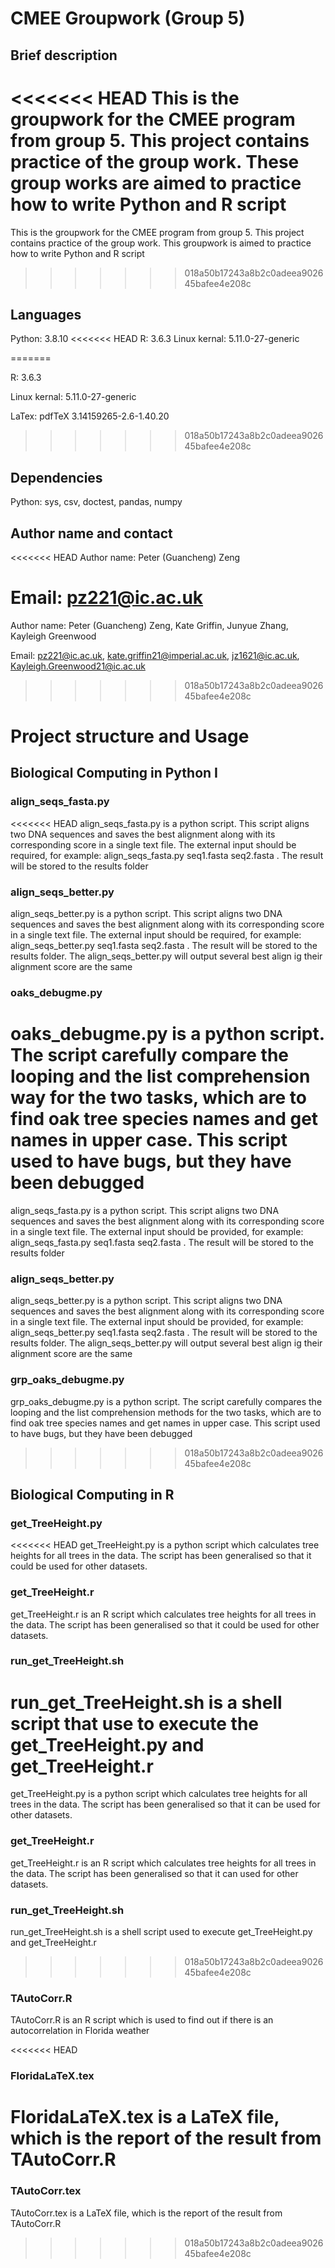 # CMEE Groupwork (Group 5)
## Brief description
<<<<<<< HEAD
This is the groupwork for the CMEE program from group 5. This project contains practice of the group work. These group works are aimed to practice how to write Python and R script 
=======
This is the groupwork for the CMEE program from group 5. This project contains practice of the group work. This groupwork is aimed to practice how to write Python and R script 
>>>>>>> 018a50b17243a8b2c0adeea902645bafee4e208c


## Languages

Python: 3.8.10
<<<<<<< HEAD
R: 3.6.3
Linux kernal: 5.11.0-27-generic

=======

R: 3.6.3

Linux kernal: 5.11.0-27-generic

LaTex: pdfTeX 3.14159265-2.6-1.40.20

>>>>>>> 018a50b17243a8b2c0adeea902645bafee4e208c

## Dependencies
Python: sys, csv, doctest, pandas, numpy

## Author name and contact
<<<<<<< HEAD
Author name: Peter (Guancheng) Zeng

Email: pz221@ic.ac.uk
=======
Author name: Peter (Guancheng) Zeng, Kate Griffin, Junyue Zhang, Kayleigh Greenwood

Email: pz221@ic.ac.uk, kate.griffin21@imperial.ac.uk, jz1621@ic.ac.uk, Kayleigh.Greenwood21@ic.ac.uk
>>>>>>> 018a50b17243a8b2c0adeea902645bafee4e208c

# Project structure and Usage
## Biological Computing in Python I

### align_seqs_fasta.py

<<<<<<< HEAD
align_seqs_fasta.py is a python script. This script aligns two DNA sequences and saves the best alignment along with its corresponding score in a single text file. The external input should be required, for example: align_seqs_fasta.py seq1.fasta seq2.fasta . The result will be stored to the results folder

### align_seqs_better.py

align_seqs_better.py is a python script. This script aligns two DNA sequences and saves the best alignment along with its corresponding score in a single text file. The external input should be required, for example: align_seqs_better.py seq1.fasta seq2.fasta . The result will be stored to the results folder. The align_seqs_better.py will output several best align ig their alignment score are the same

### oaks_debugme.py

oaks_debugme.py is a python script. The script carefully compare the looping and the list comprehension way for the two tasks, which are to find oak tree species names and get names in upper case. This script used to have bugs, but they have been debugged
=======
align_seqs_fasta.py is a python script. This script aligns two DNA sequences and saves the best alignment along with its corresponding score in a single text file. The external input should be provided, for example: align_seqs_fasta.py seq1.fasta seq2.fasta . The result will be stored to the results folder

### align_seqs_better.py

align_seqs_better.py is a python script. This script aligns two DNA sequences and saves the best alignment along with its corresponding score in a single text file. The external input should be provided, for example: align_seqs_better.py seq1.fasta seq2.fasta . The result will be stored to the results folder. The align_seqs_better.py will output several best align ig their alignment score are the same

### grp_oaks_debugme.py

grp_oaks_debugme.py is a python script. The script carefully compares the looping and the list comprehension methods for the two tasks, which are to find oak tree species names and get names in upper case. This script used to have bugs, but they have been debugged
>>>>>>> 018a50b17243a8b2c0adeea902645bafee4e208c

## Biological Computing in R
### get_TreeHeight.py

<<<<<<< HEAD
get_TreeHeight.py is a python script which calculates tree heights for all trees in the data. The script has been generalised so that it could be used for other datasets.

### get_TreeHeight.r

get_TreeHeight.r is an R script which calculates tree heights for all trees in the data. The script has been generalised so that it could be used for other datasets.

### run_get_TreeHeight.sh

run_get_TreeHeight.sh is a shell script that use to execute the get_TreeHeight.py and get_TreeHeight.r
=======
get_TreeHeight.py is a python script which calculates tree heights for all trees in the data. The script has been generalised so that it can be used for other datasets.

### get_TreeHeight.r

get_TreeHeight.r is an R script which calculates tree heights for all trees in the data. The script has been generalised so that it can used for other datasets.

### run_get_TreeHeight.sh

run_get_TreeHeight.sh is a shell script used to execute get_TreeHeight.py and get_TreeHeight.r
>>>>>>> 018a50b17243a8b2c0adeea902645bafee4e208c

### TAutoCorr.R

TAutoCorr.R is an R script which is used to find out if there is an autocorrelation in Florida weather

<<<<<<< HEAD
### FloridaLaTeX.tex

FloridaLaTeX.tex is a LaTeX file, which is the report of the result from TAutoCorr.R
=======
### TAutoCorr.tex

TAutoCorr.tex is a LaTeX file, which is the report of the result from TAutoCorr.R
>>>>>>> 018a50b17243a8b2c0adeea902645bafee4e208c
